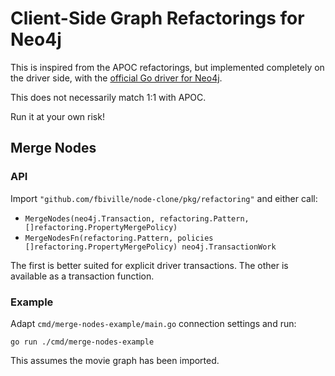 # Client-Side Graph Refactorings for Neo4j

This is inspired from the APOC refactorings, but implemented completely on
the driver side, with the [official Go driver for Neo4j](https://github.com/neo4j/neo4j-go-driver).

This does not necessarily match 1:1 with APOC.

Run it at your own risk!

## Merge Nodes

### API

Import `"github.com/fbiville/node-clone/pkg/refactoring"` and either call:

 - `MergeNodes(neo4j.Transaction, refactoring.Pattern, []refactoring.PropertyMergePolicy)`
 - `MergeNodesFn(refactoring.Pattern, policies []refactoring.PropertyMergePolicy) neo4j.TransactionWork`

The first is better suited for explicit driver transactions.
The other is available as a transaction function.

### Example

Adapt `cmd/merge-nodes-example/main.go` connection settings and run:

```shell
go run ./cmd/merge-nodes-example
```

This assumes the movie graph has been imported.
